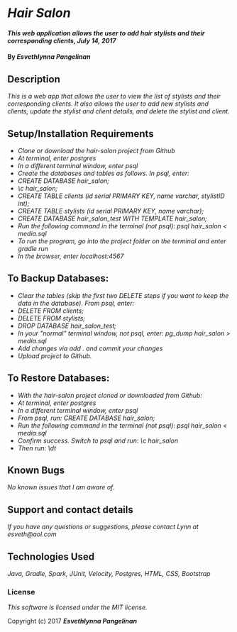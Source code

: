 # _Hair Salon_

#### _This web application allows the user to add hair stylists and their corresponding clients, July 14, 2017_

#### By _**Esvethlynna Pangelinan**_

## Description

_This is a web app that allows the user to view the list of stylists and their corresponding clients.  It also allows the user to add new stylists and clients, update the stylist and client details, and delete the stylist and client._

## Setup/Installation Requirements

* _Clone or download the hair-salon project from Github_
* _At terminal, enter postgres_
* _In a different terminal window, enter psql_
* _Create the databases and tables as follows. In psql, enter:_
* _CREATE DATABASE hair_salon;_
* _\c hair_salon;_
* _CREATE TABLE clients (id serial PRIMARY KEY, name varchar, stylistID int);_
* _CREATE TABLE stylists (id serial PRIMARY KEY, name varchar);_
* _CREATE DATABASE hair_salon_test WITH TEMPLATE hair_salon;_
* _Run the following command in the terminal (not psql): psql hair_salon < media.sql_
* _To run the program, go into the project folder on the terminal and enter gradle run_
* _In the browser, enter localhost:4567_

## To Backup Databases:
* _Clear the tables (skip the first two DELETE steps if you want to keep the data in the database).  From psql, enter:_
* _DELETE FROM clients;_
* _DELETE FROM stylists;_
* _DROP DATABASE hair_salon_test;_
* _In your "normal" terminal window, not psql, enter: pg_dump hair_salon > media.sql_
* _Add changes via add . and commit your changes_
* _Upload project to Github._

## To Restore Databases:
* _With the hair-salon project cloned or downloaded from Github:_
* _At terminal, enter postgres_
* _In a different terminal window, enter psql_
* _From psql, run: CREATE DATABASE hair_salon;_
* _Run the following command in the terminal (not psql): psql hair_salon < media.sql_
* _Confirm success.  Switch to psql and run:  \c hair_salon_
* _Then run: \dt_

## Known Bugs
_No known issues that I am aware of._

## Support and contact details

_If you have any questions or suggestions, please contact Lynn at esveth@aol.com_

## Technologies Used

_Java, Gradle, Spark, JUnit, Velocity, Postgres, HTML, CSS, Bootstrap_

### License

*This software is licensed under the MIT license.*

Copyright (c) 2017 **_Esvethlynna Pangelinan_**
